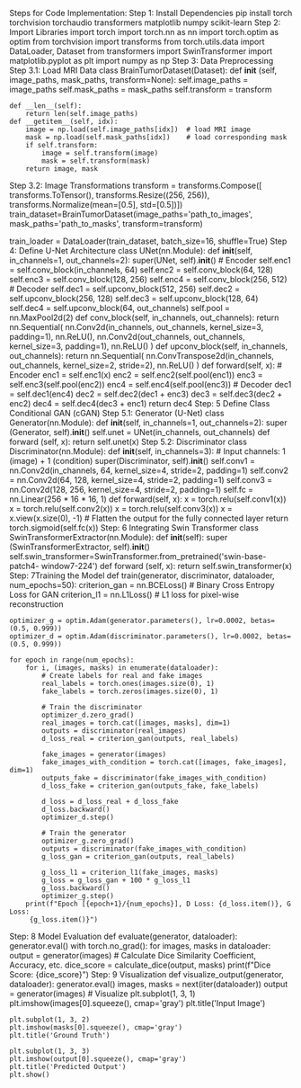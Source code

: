 Steps for Code Implementation:
Step 1: Install Dependencies
pip install torch torchvision torchaudio transformers matplotlib numpy scikit-learn
Step 2: Import Libraries
import torch
import torch.nn as nn
import torch.optim as optim
from torchvision import transforms
from torch.utils.data import DataLoader, Dataset
from transformers import SwinTransformer
import matplotlib.pyplot as plt
import numpy as np
Step 3: Data Preprocessing
Step 3.1: Load MRI Data
class BrainTumorDataset(Dataset):
    def __init__ (self, image_paths, mask_paths, transform=None):
        self.image_paths = image_paths
        self.mask_paths = mask_paths
        self.transform = transform

    def __len__(self):
        return len(self.image_paths)
    def __getitem__(self, idx):
        image = np.load(self.image_paths[idx])  # load MRI image
        mask = np.load(self.mask_paths[idx])    # load corresponding mask
        if self.transform:
            image = self.transform(image)
            mask = self.transform(mask)
        return image, mask
Step 3.2: Image Transformations
transform = transforms.Compose([
    transforms.ToTensor(),
    transforms.Resize((256, 256)),
    transforms.Normalize(mean=[0.5], std=[0.5])])
    train_dataset=BrainTumorDataset(image_paths='path_to_images',      
    mask_paths='path_to_masks', transform=transform)

train_loader = DataLoader(train_dataset, batch_size=16, shuffle=True)
Step 4: Define U-Net Architecture
class UNet(nn.Module):
    def __init__(self, in_channels=1, out_channels=2):
        super(UNet, self).__init__()
        # Encoder
        self.enc1 = self.conv_block(in_channels, 64)
        self.enc2 = self.conv_block(64, 128)
        self.enc3 = self.conv_block(128, 256)
        self.enc4 = self.conv_block(256, 512)
        # Decoder
        self.dec1 = self.upconv_block(512, 256)
        self.dec2 = self.upconv_block(256, 128)
        self.dec3 = self.upconv_block(128, 64)
        self.dec4 = self.upconv_block(64, out_channels)
        self.pool = nn.MaxPool2d(2)
    def conv_block(self, in_channels, out_channels):
        return nn.Sequential(
            nn.Conv2d(in_channels, out_channels, kernel_size=3, padding=1),
            nn.ReLU(),
            nn.Conv2d(out_channels, out_channels, kernel_size=3, padding=1),
            nn.ReLU()
        )
    def upconv_block(self, in_channels, out_channels):
        return nn.Sequential(
            nn.ConvTranspose2d(in_channels, out_channels, kernel_size=2, stride=2),
            nn.ReLU()
        )
    def forward(self, x):
        # Encoder
        enc1 = self.enc1(x)
        enc2 = self.enc2(self.pool(enc1))
        enc3 = self.enc3(self.pool(enc2))
        enc4 = self.enc4(self.pool(enc3))
        # Decoder
        dec1 = self.dec1(enc4)
        dec2 = self.dec2(dec1 + enc3)
        dec3 = self.dec3(dec2 + enc2)
        dec4 = self.dec4(dec3 + enc1)
        return dec4
Step: 5 Define Class Conditional GAN (cGAN)
Step 5.1: Generator (U-Net)
class Generator(nn.Module):
    def __init__(self, in_channels=1, out_channels=2):
        super (Generator, self).__init__()
        self.unet = UNet(in_channels, out_channels)
    def forward (self, x):
        return self.unet(x)
Step 5.2: Discriminator
class Discriminator(nn.Module):
    def __init__(self, in_channels=3):  # Input channels: 1 (image) + 1 (condition)
        super(Discriminator, self).__init__()
        self.conv1 = nn.Conv2d(in_channels, 64, kernel_size=4, stride=2, padding=1)
        self.conv2 = nn.Conv2d(64, 128, kernel_size=4, stride=2, padding=1)
        self.conv3 = nn.Conv2d(128, 256, kernel_size=4, stride=2, padding=1)
        self.fc = nn.Linear(256 * 16 * 16, 1)
    def forward(self, x):
        x = torch.relu(self.conv1(x))
        x = torch.relu(self.conv2(x))
        x = torch.relu(self.conv3(x))
        x = x.view(x.size(0), -1)  # Flatten the output for the fully connected layer
        return torch.sigmoid(self.fc(x))
Step: 6 Integrating Swin Transformer
class SwinTransformerExtractor(nn.Module):
    def __init__(self):
        super (SwinTransformerExtractor, self).__init__()
        self.swin_transformer=SwinTransformer.from_pretrained('swin-base-patch4- 
        window7-224')
    def forward (self, x):
        return self.swin_transformer(x)
Step: 7Training the Model
def train(generator, discriminator, dataloader, num_epochs=50):
    criterion_gan = nn.BCELoss()  # Binary Cross Entropy Loss for GAN
    criterion_l1 = nn.L1Loss()  # L1 loss for pixel-wise reconstruction
    
    optimizer_g = optim.Adam(generator.parameters(), lr=0.0002, betas=(0.5, 0.999))
    optimizer_d = optim.Adam(discriminator.parameters(), lr=0.0002, betas=(0.5, 0.999))

    for epoch in range(num_epochs):
        for i, (images, masks) in enumerate(dataloader):
            # Create labels for real and fake images
            real_labels = torch.ones(images.size(0), 1)
            fake_labels = torch.zeros(images.size(0), 1)

            # Train the discriminator
            optimizer_d.zero_grad()
            real_images = torch.cat([images, masks], dim=1)
            outputs = discriminator(real_images)
            d_loss_real = criterion_gan(outputs, real_labels)

            fake_images = generator(images)
            fake_images_with_condition = torch.cat([images, fake_images], dim=1)
            outputs_fake = discriminator(fake_images_with_condition)
            d_loss_fake = criterion_gan(outputs_fake, fake_labels)

            d_loss = d_loss_real + d_loss_fake
            d_loss.backward()
            optimizer_d.step()

            # Train the generator
            optimizer_g.zero_grad()
            outputs = discriminator(fake_images_with_condition)
            g_loss_gan = criterion_gan(outputs, real_labels)

            g_loss_l1 = criterion_l1(fake_images, masks)
            g_loss = g_loss_gan + 100 * g_loss_l1
            g_loss.backward()
            optimizer_g.step()
        print(f"Epoch [{epoch+1}/{num_epochs}], D Loss: {d_loss.item()}, G Loss:  
         {g_loss.item()}")
Step: 8 Model Evaluation
def evaluate(generator, dataloader):
    generator.eval()
    with torch.no_grad():
        for images, masks in dataloader:
            output = generator(images)
            # Calculate Dice Similarity Coefficient, Accuracy, etc.
            dice_score = calculate_dice(output, masks)
            print(f"Dice Score: {dice_score}")
Step: 9 Visualization
def visualize_output(generator, dataloader):
    generator.eval()
    images, masks = next(iter(dataloader))
    output = generator(images)
    # Visualize
    plt.subplot(1, 3, 1)
    plt.imshow(images[0].squeeze(), cmap='gray')
    plt.title('Input Image')

    plt.subplot(1, 3, 2)
    plt.imshow(masks[0].squeeze(), cmap='gray')
    plt.title('Ground Truth')

    plt.subplot(1, 3, 3)
    plt.imshow(output[0].squeeze(), cmap='gray')
    plt.title('Predicted Output')
    plt.show()

